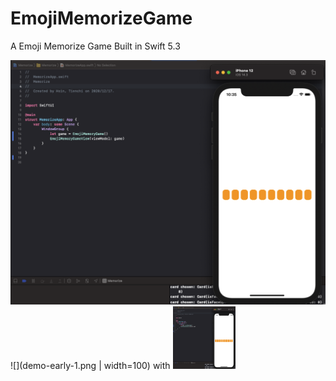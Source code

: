 # EmojiMemorizeGame
A Emoji Memorize Game Built in Swift 5.3

![Alt text](demo-early-1.png?raw=true "Title")
![](demo-early-1.png | width=100)
with <img src="demo-early-1.png" width="100" height="100">
